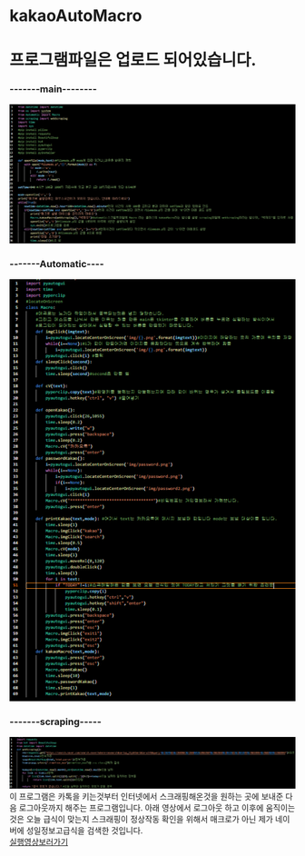 # kakaoAutoMacro
<html>
  <body>
    <h1>프로그램파일은 업로드 되어있습니다.</h1>
    <h3>-------main--------<br></h3>
    <img src="./githubMacro_img/main.png"><br>
    <h3>-------Automatic----<br></h3>
    <img src="./githubMacro_img/Automatic.png"><br>
    <h3>-------scraping-----<br></h3>
    <img src="./githubMacro_img/scraping.png"><br>
    이 프로그램은 카톡을 키는것부터 인터넷에서 스크래핑해온것을 원하는 곳에 보내준 다음 로그아웃까지 해주는 프로그램입니다.
    아래 영상에서 로그아웃 하고 이후에 움직이는 것은 오늘 급식이 맞는지 스크래핑이 정상작동 확인을 위해서
    매크로가 아닌 제가 네이버에 성일정보고급식을 검색한 것입니다.<br>
    <a href="https://user-images.githubusercontent.com/88232976/164607475-e88feab9-2db1-4923-96fe-394171416657.mp4">실행영상보러가기</a>
  </body>
</html>


